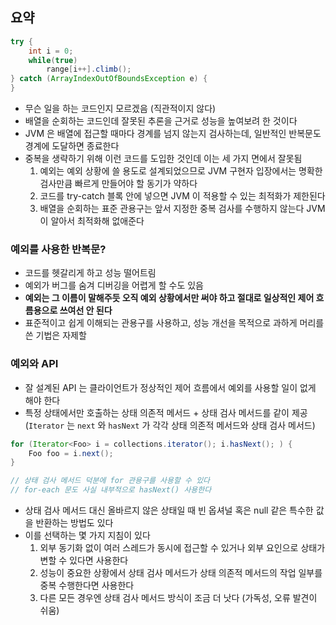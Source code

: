 ## 요약

```java
try {
	int i = 0;
    while(true)
    	range[i++].climb();
} catch (ArrayIndexOutOfBoundsException e) {
}
```
- 무슨 일을 하는 코드인지 모르겠음 (직관적이지 않다)
- 배열을 순회하는 코드인데 잘못된 추론을 근거로 성능을 높여보려 한 것이다
- JVM 은 배열에 접근할 때마다 경계를 넘지 않는지 검사하는데, 일반적인 반복문도 경계에 도달하면 종료한다
- 중복을 생략하기 위해 이런 코드를 도입한 것인데 이는 세 가지 면에서 잘못됨
    1. 예외는 예외 상황에 쓸 용도로 설계되었으므로 JVM 구현자 입장에서는 명확한 검사만큼 빠르게 만들어야 할 동기가 약하다
    1. 코드를 try-catch 블록 안에 넣으면 JVM 이 적용할 수 있는 최적화가 제한된다
    1. 배열을 순회하는 표준 관용구는 앞서 지정한 중복 검사를 수행하지 않는다 JVM 이 알아서 최적화해 없애준다 


### 예외를 사용한 반복문?
- 코드를 헷갈리게 하고 성능 떨어트림
- 예외가 버그를 숨겨 디버깅을 어렵게 할 수도 있음 
- **예외는 그 이름이 말해주듯 오직 예외 상황에서만 써야 하고 절대로 일상적인 제어 흐름용으로 쓰여선 안 된다**
- 표준적이고 쉽게 이해되는 관용구를 사용하고, 성능 개선을 목적으로 과하게 머리를 쓴 기법은 자제할 

### 예외와 API
- 잘 설계된 API 는 클라이언트가 정상적인 제어 흐름에서 예외를 사용할 일이 없게 해야 한다
- 특정 상태에서만 호출하는 상태 의존적 메서드 + 상태 검사 메서드를 같이 제공 (`Iterator` 는 `next` 와 `hasNext` 가 각각
상태 의존적 메서드와 상태 검사 메서드)

```java
for (Iterator<Foo> i = collections.iterator(); i.hasNext(); ) {
	Foo foo = i.next();
}

// 상태 검사 메서드 덕분에 for 관용구를 사용할 수 있다
// for-each 문도 사실 내부적으로 hasNext() 사용한다
```

- 상태 검사 메서드 대신 올바르지 않은 상태일 때 빈 옵셔널 혹은 null 같은 특수한 값을 반환하는 방법도 있다
- 이를 선택하는 몇 가지 지침이 있다
    1. 외부 동기화 없이 여러 스레드가 동시에 접근할 수 있거나 외부 요인으로 상태가 변할 수 있다면 사용한다
    1. 성능이 중요한 상황에서 상태 검사 메서드가 상태 의존적 메서드의 작업 일부를 중복 수행한다면 사용한다
    1. 다른 모든 경우엔 상태 검사 메서드 방식이 조금 더 낫다 (가독성, 오류 발견이 쉬움)